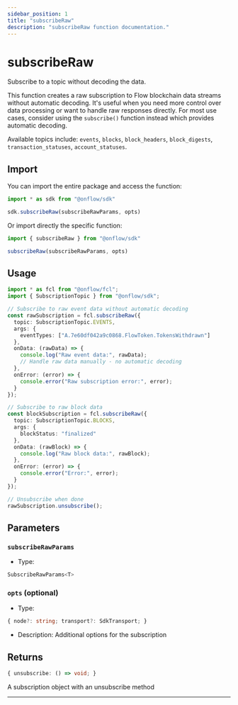 ```yaml
---
sidebar_position: 1
title: "subscribeRaw"
description: "subscribeRaw function documentation."
---
```


<!-- THIS DOCUMENT IS AUTO-GENERATED FROM [onflow/sdk/src/transport/subscribe/subscribe-raw.ts](https://github.com/onflow/fcl-js/tree/master/packages/sdk/src/transport/subscribe/subscribe-raw.ts). DO NOT EDIT MANUALLY -->

# subscribeRaw

Subscribe to a topic without decoding the data.

This function creates a raw subscription to Flow blockchain data streams without automatic decoding.
It's useful when you need more control over data processing or want to handle raw responses directly.
For most use cases, consider using the `subscribe()` function instead which provides automatic decoding.

Available topics include: `events`, `blocks`, `block_headers`, `block_digests`, `transaction_statuses`, `account_statuses`.

## Import

You can import the entire package and access the function:

```typescript
import * as sdk from "@onflow/sdk"

sdk.subscribeRaw(subscribeRawParams, opts)
```

Or import directly the specific function:

```typescript
import { subscribeRaw } from "@onflow/sdk"

subscribeRaw(subscribeRawParams, opts)
```

## Usage

```typescript
import * as fcl from "@onflow/fcl";
import { SubscriptionTopic } from "@onflow/sdk";

// Subscribe to raw event data without automatic decoding
const rawSubscription = fcl.subscribeRaw({
  topic: SubscriptionTopic.EVENTS,
  args: {
    eventTypes: ["A.7e60df042a9c0868.FlowToken.TokensWithdrawn"]
  },
  onData: (rawData) => {
    console.log("Raw event data:", rawData);
    // Handle raw data manually - no automatic decoding
  },
  onError: (error) => {
    console.error("Raw subscription error:", error);
  }
});

// Subscribe to raw block data
const blockSubscription = fcl.subscribeRaw({
  topic: SubscriptionTopic.BLOCKS,
  args: {
    blockStatus: "finalized"
  },
  onData: (rawBlock) => {
    console.log("Raw block data:", rawBlock);
  },
  onError: (error) => {
    console.error("Error:", error);
  }
});

// Unsubscribe when done
rawSubscription.unsubscribe();
```

## Parameters

### `subscribeRawParams` 


- Type: 
```typescript
SubscribeRawParams<T>
```

### `opts` (optional)


- Type: 
```typescript
{ node?: string; transport?: SdkTransport; }
```
- Description: Additional options for the subscription


## Returns

```typescript
{ unsubscribe: () => void; }
```


A subscription object with an unsubscribe method

---